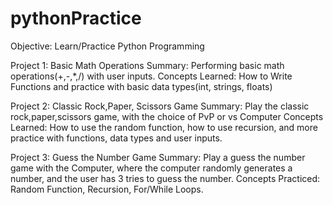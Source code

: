 # pythonPractice

Objective: Learn/Practice Python Programming

Project 1: Basic  Math Operations
Summary: Performing basic math operations(+,-,*,/) with user inputs.
Concepts Learned: How to Write Functions and practice with basic data types(int, strings, floats)

Project 2: Classic Rock,Paper, Scissors Game
Summary: Play the classic rock,paper,scissors game, with the choice of PvP or vs Computer
Concepts Learned: How to use the random function, how to use recursion, and more practice with functions, 
data types and user inputs.

Project 3: Guess the Number Game
Summary: Play a guess the number game with the Computer, where the computer randomly generates a number, 
and the user has 3 tries to guess the number.
Concepts Practiced: Random Function, Recursion, For/While Loops. 